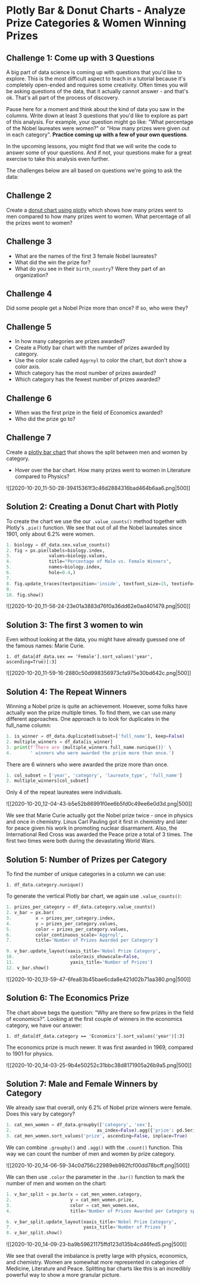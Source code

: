 # Plotly Bar & Donut Charts - Analyze Prize Categories & Women Winning Prizes

## Challenge 1: Come up with 3 Questions

A big part of data science is coming up with questions that you'd like to explore. This is the most difficult aspect to teach in a tutorial because it's completely open-ended and requires some creativity. Often times you will be asking questions of the data, that it actually cannot answer - and that's ok. That's all part of the process of discovery.

Pause here for a moment and think about the kind of data you saw in the columns. Write down at least 3 questions that you'd like to explore as part of this analysis. For example, your question might go like: "What percentage of the Nobel laureates were women?" or "How many prizes were given out in each category". **Practice coming up with a few of your own questions**.

In the upcoming lessons, you might find that we will write the code to answer some of your questions. And if not, your questions make for a great exercise to take this analysis even further.

The challenges below are all based on questions we're going to ask the data:

## Challenge 2

Create a [donut chart using plotly](https://plotly.com/python/pie-charts/) which shows how many prizes went to men compared to how many prizes went to women. What percentage of all the prizes went to women?

## Challenge 3

- What are the names of the first 3 female Nobel laureates?
- What did the win the prize for?
- What do you see in their `birth_country`? Were they part of an organization?

## Challenge 4

Did some people get a Nobel Prize more than once? If so, who were they?

## Challenge 5

- In how many categories are prizes awarded?
- Create a Plotly bar chart with the number of prizes awarded by category.
- Use the color scale called `Aggrnyl` to color the chart, but don't show a color axis.
- Which category has the most number of prizes awarded?
- Which category has the fewest number of prizes awarded?

## Challenge 6

- When was the first prize in the field of Economics awarded?
- Who did the prize go to?

## Challenge 7

Create a [plotly bar chart](https://plotly.com/python/bar-charts/) that shows the split between men and women by category.

- Hover over the bar chart. How many prizes went to women in Literature compared to Physics?

![[2020-10-20_11-50-28-39415361f3c46d2884316bad464b6aa6.png|500]]

## Solution 2: Creating a Donut Chart with Plotly

To create the chart we use the our `.value_counts()` method together with Plotly's `.pie()` function. We see that out of all the Nobel laureates since 1901, only about 6.2% were women.

```python
1. biology = df_data.sex.value_counts()
2. fig = px.pie(labels=biology.index, 
3.              values=biology.values,
4.              title="Percentage of Male vs. Female Winners",
5.              names=biology.index,
6.              hole=0.4,)
7.
8. fig.update_traces(textposition='inside', textfont_size=15, textinfo='percent')
9.
10. fig.show()
```

![[2020-10-20_11-56-24-23e01a3883d76f0a36dd62e0ad401479.png|500]]

## Solution 3: The first 3 women to win

Even without looking at the data, you might have already guessed one of the famous names: Marie Curie.

`1. df_data[df_data.sex == 'Female'].sort_values('year', ascending=True)[:3]`

![[2020-10-20_11-59-16-2880c50d998356973cfa975e30bd642c.png|500]]

## Solution 4: The Repeat Winners

Winning a Nobel prize is quite an achievement. However, some folks have actually won the prize multiple times. To find them, we can use many different approaches. One approach is to look for duplicates in the full_name column:

```python
1. is_winner = df_data.duplicated(subset=['full_name'], keep=False)
2. multiple_winners = df_data[is_winner]
3. print(f'There are {multiple_winners.full_name.nunique()}' \
4.       ' winners who were awarded the prize more than once.')
```

There are 6 winners who were awarded the prize more than once.

```python
1. col_subset = ['year', 'category', 'laureate_type', 'full_name']
2. multiple_winners[col_subset]
```

Only 4 of the repeat laureates were individuals.

![[2020-10-20_12-04-43-b5e52b86991f0ee6b5fd0c49ee6e0d3d.png|500]]

We see that Marie Curie actually got the Nobel prize twice - once in physics and once in chemistry. Linus Carl Pauling got it first in chemistry and later for peace given his work in promoting nuclear disarmament. Also, the International Red Cross was awarded the Peace prize a total of 3 times. The first two times were both during the devastating World Wars.

## Solution 5: Number of Prizes per Category

To find the number of unique categories in a column we can use:

`1. df_data.category.nunique()`

To generate the vertical Plotly bar chart, we again use `.value_counts()`:

```python
1. prizes_per_category = df_data.category.value_counts()
2. v_bar = px.bar(
3.         x = prizes_per_category.index,
4.         y = prizes_per_category.values,
5.         color = prizes_per_category.values,
6.         color_continuous_scale='Aggrnyl',
7.         title='Number of Prizes Awarded per Category')

9. v_bar.update_layout(xaxis_title='Nobel Prize Category', 
10.                     coloraxis_showscale=False,
11.                     yaxis_title='Number of Prizes')
12. v_bar.show()
```

![[2020-10-20_13-59-47-6fea83b45bae6cda8e421d02b71aa380.png|500]]

## Solution 6: The Economics Prize

The chart above begs the question: "Why are there so few prizes in the field of economics?". Looking at the first couple of winners in the economics category, we have our answer:

`1. df_data[df_data.category == 'Economics'].sort_values('year')[:3]`

The economics prize is much newer. It was first awarded in 1969, compared to 1901 for physics.

![[2020-10-20_14-03-25-9b4e50252c31bbc38d8171905a26b9a5.png|500]]

## Solution 7: Male and Female Winners by Category

We already saw that overall, only 6.2% of Nobel prize winners were female. Does this vary by category?

```python
1. cat_men_women = df_data.groupby(['category', 'sex'], 
2.                                as_index=False).agg({'prize': pd.Series.count})
3. cat_men_women.sort_values('prize', ascending=False, inplace=True)
```

We can combine `.groupby()` and `.agg()` with the `.count()` function. This way we can count the number of men and women by prize category.

![[2020-10-20_14-06-59-34c0d756c22989eb982fcf00dd78bcff.png|500]]

We can then use `.color` the parameter in the `.bar()` function to mark the number of men and women on the chart:

```python
1. v_bar_split = px.bar(x = cat_men_women.category,
2.                      y = cat_men_women.prize,
3.                      color = cat_men_women.sex,
4.                      title='Number of Prizes Awarded per Category split by Men and Women')

6. v_bar_split.update_layout(xaxis_title='Nobel Prize Category', 
7.                           yaxis_title='Number of Prizes')
8. v_bar_split.show()
```

![[2020-10-20_14-09-23-ba9b59621175ffd123d135b4cd46fed5.png|500]]

We see that overall the imbalance is pretty large with physics, economics, and chemistry. Women are somewhat more represented in categories of Medicine, Literature and Peace. Splitting bar charts like this is an incredibly powerful way to show a more granular picture.